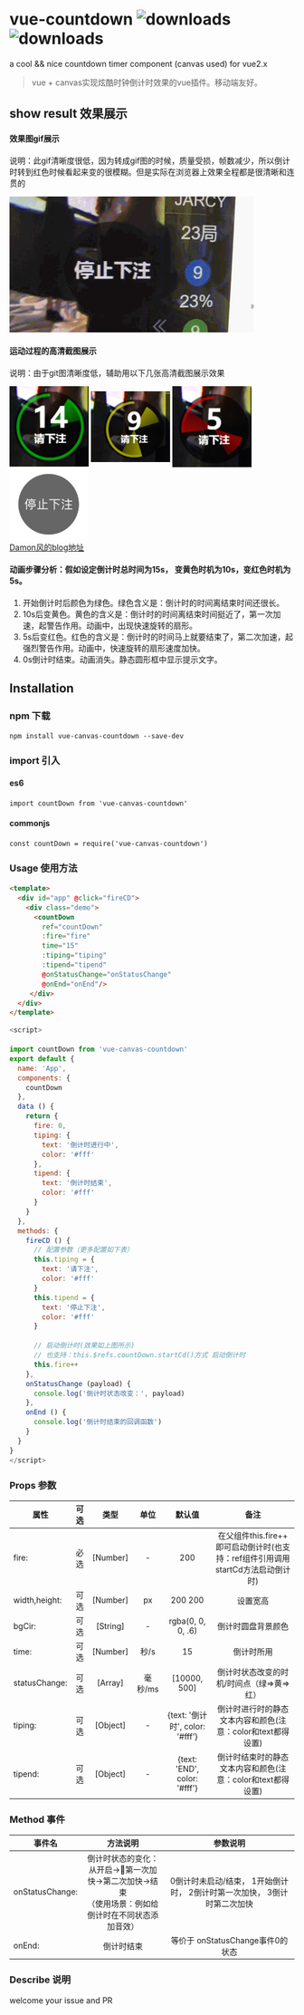 # vue-countdown ![downloads](https://img.shields.io/badge/downloads-8k-brightgreen.svg) ![downloads](https://img.shields.io/badge/license-MIT-brightgreen.svg)
a cool &amp;&amp; nice  countdown timer component (canvas used) for vue2.x

> vue + canvas实现炫酷时钟倒计时效果的vue插件。移动端友好。

## show result 效果展示

#### 效果图gif展示
  说明：此gif清晰度很低，因为转成gif图的时候，质量受损，帧数减少，所以倒计时转到红色时候看起来变的很模糊。但是实际在浏览器上效果全程都是很清晰和连贯的

![Damon风](https://github.com/Damon0820/vue-countdown/blob/master/static/img/show1.gif "Damon风")
#### 运动过程的高清截图展示
  说明：由于git图清晰度低，辅助用以下几张高清截图展示效果

<!-- <br/>![Damon风](https://github.com/Damon0820/vue-countdown/blob/master/static/img/countdown-1.png "Damon风") ![Damon风](https://github.com/Damon0820/vue-countdown/blob/master/static/img/countdown-2.png "Damon风") ![Damon风](https://github.com/Damon0820/vue-countdown/blob/master/static/img/countdown-3.png "Damon风")  -->
<img src="https://github.com/Damon0820/vue-countdown/blob/master/static/img/countdown-1.png" width="140" hegiht="140" align=center /> <img src="https://github.com/Damon0820/vue-countdown/blob/master/static/img/countdown-2.png" width="140" hegiht="140" align=center /> <img src="https://github.com/Damon0820/vue-countdown/blob/master/static/img/countdown-3.png" width="140" hegiht="140" align=center /> <img src="https://github.com/Damon0820/vue-countdown/blob/master/static/img/countdown-4.png" width="140" hegiht="140" align=center />
</br>[Damon风的blog地址](https://www.cnblogs.com/damonFeng/)

#### 动画步骤分析：假如设定倒计时总时间为15s， 变黄色时机为10s，变红色时机为5s。
1. 开始倒计时后颜色为绿色。绿色含义是：倒计时的时间离结束时间还很长。
2. 10s后变黄色。黄色的含义是：倒计时的时间离结束时间挺近了，第一次加速，起警告作用。动画中，出现快速旋转的扇形。
3. 5s后变红色。红色的含义是：倒计时的时间马上就要结束了，第二次加速，起强烈警告作用。动画中，快速旋转的扇形速度加快。
4. 0s倒计时结束。动画消失。静态圆形框中显示提示文字。

## Installation

### npm 下载
```
npm install vue-canvas-countdown --save-dev
````

### import 引入

####  es6
````
import countDown from 'vue-canvas-countdown'
````
####  commonjs
````
const countDown = require('vue-canvas-countdown')
````

### Usage 使用方法

``` html
<template>
  <div id="app" @click="fireCD">
    <div class="demo">
      <countDown 
        ref="countDown"
        :fire="fire"
        time="15"
        :tiping="tiping"
        :tipend="tipend"
        @onStatusChange="onStatusChange"
        @onEnd="onEnd"/>
     </div>
  </div>
</template>
```
``` javascript
<script>

import countDown from 'vue-canvas-countdown'
export default {
  name: 'App',
  components: {
    countDown
  },
  data () {
    return {
      fire: 0,
      tiping: {
        text: '倒计时进行中',
        color: '#fff'
      },
      tipend: {
        text: '倒计时结束',
        color: '#fff'
      }
    }
  },
  methods: {
    fireCD () {
      // 配置参数（更多配置如下表）
      this.tiping = {
        text: '请下注',
        color: '#fff'
      }
      this.tipend = {
        text: '停止下注',
        color: '#fff'
      }

      // 启动倒计时(效果如上图所示)      
      // 也支持：this.$refs.countDown.startCd()方式 启动倒计时
      this.fire++ 
    },
    onStatusChange (payload) {
      console.log('倒计时状态改变：', payload)
    },
    onEnd () {
      console.log('倒计时结束的回调函数')
    }
  }
}
</script>
```


### Props 参数
属性 | 可选 | 类型 | 单位 | 默认值 | 备注
--- | :--: | :--: | :--: | :--: | :--:
fire: |         必选 |  [Number]  | -  |     200   |                   在父组件this.fire++ 即可启动倒计时(也支持：ref组件引用调用startCd方法启动倒计时)
width,height: | 可选 | [Number] | px  |   200 200 |                 设置宽高
bgCir:  |      可选 | [String] |  - |    rgba(0, 0, 0, .6)  |               倒计时圆盘背景颜色
time:   |     可选 | [Number] | 秒/s  |  15         |              倒计时所用
statusChange: | 可选 | [Array] | 毫秒/ms | [10000, 500]       |                倒计时状态改变的时机/时间点（绿=>黄=>红）
tiping:    |   可选 | [Object]  |  -  |  {text: '倒计时', color: '#fff'} |    倒计时进行时的静态文本内容和颜色(注意：color和text都得设置)
tipend:     |  可选 | [Object]   |  - |   {text: 'END', color: '#fff'}     |  倒计时结束时的静态文本内容和颜色(注意：color和text都得设置)

### Method 事件
事件名 | 方法说明 | 参数说明
--- | :--: | :--:
onStatusChange: |  倒计时状态的变化：从开启->第一次加快->第二次加快->结束 <br>（使用场景：例如给倒计时在不同状态添加音效） | 0倒计时未启动/结束， 1开始倒计时， 2倒计时第一次加快， 3倒计时第二次加快
onEnd: |  倒计时结束    | 等价于 onStatusChange事件0的状态

### Describe 说明 
  welcome your issue  and PR
